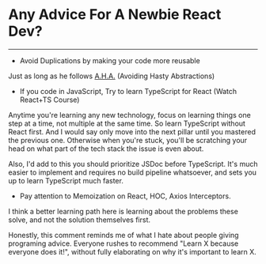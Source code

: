 # Any Advice For A Newbie React Dev?
* * *
- Avoid Duplications by making your code more reusable

Just as long as he follows [A.H.A.](https://kentcdodds.com/blog/aha-programming) (Avoiding Hasty Abstractions)

- If you code in JavaScript, Try to learn TypeScript for React (Watch React+TS Course)

Anytime you're learning any new technology, focus on learning things one step at a time, not multiple at the same time. So learn TypeScript without React first. And I would say only move into the next pillar until you mastered the previous one. Otherwise when you're stuck, you'll be scratching your head on what part of the tech stack the issue is even about.

Also, I'd add to this you should prioritize JSDoc before TypeScript. It's much easier to implement and requires no build pipeline whatsoever, and sets you up to learn TypeScript much faster.

- Pay attention to Memoization on React, HOC, Axios Interceptors.

I think a better learning path here is learning about the problems these solve, and not the solution themselves first.

Honestly, this comment reminds me of what I hate about people giving programing advice. Everyone rushes to recommend "Learn X because everyone does it!", without fully elaborating on why it's important to learn X.